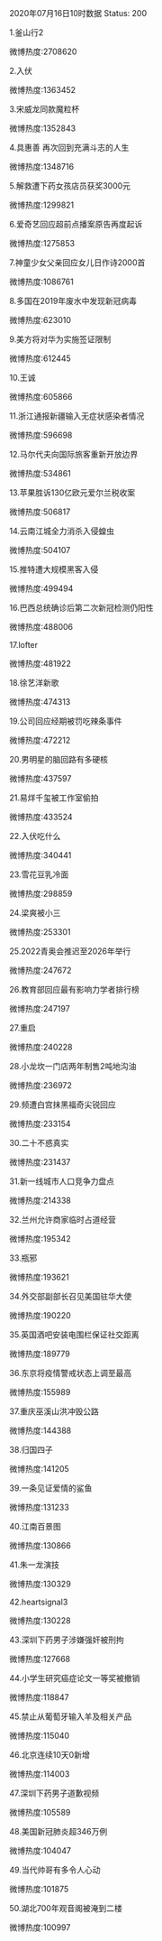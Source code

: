 2020年07月16日10时数据
Status: 200

1.釜山行2

微博热度:2708620

2.入伏

微博热度:1363452

3.宋威龙同款魔粒杯

微博热度:1352843

4.具惠善 再次回到充满斗志的人生

微博热度:1348716

5.解救遭下药女孩店员获奖3000元

微博热度:1299821

6.爱奇艺回应超前点播案原告再度起诉

微博热度:1275853

7.神童少女父亲回应女儿日作诗2000首

微博热度:1086761

8.多国在2019年废水中发现新冠病毒

微博热度:623010

9.美方将对华为实施签证限制

微博热度:612445

10.王诚

微博热度:605866

11.浙江通报新疆输入无症状感染者情况

微博热度:596698

12.马尔代夫向国际旅客重新开放边界

微博热度:534861

13.苹果胜诉130亿欧元爱尔兰税收案

微博热度:506817

14.云南江城全力消杀入侵蝗虫

微博热度:504107

15.推特遭大规模黑客入侵

微博热度:499494

16.巴西总统确诊后第二次新冠检测仍阳性

微博热度:488006

17.lofter

微博热度:481922

18.徐艺洋新歌

微博热度:474313

19.公司回应经期被罚吃辣条事件

微博热度:472212

20.男明星的脑回路有多硬核

微博热度:437597

21.易烊千玺被工作室偷拍

微博热度:433524

22.入伏吃什么

微博热度:340441

23.雪花豆乳冷面

微博热度:298859

24.梁爽被小三

微博热度:253301

25.2022青奥会推迟至2026年举行

微博热度:247672

26.教育部回应最有影响力学者排行榜

微博热度:247197

27.重启

微博热度:240228

28.小龙坎一门店两年制售2吨地沟油

微博热度:236972

29.频遭白宫抹黑福奇尖锐回应

微博热度:233154

30.二十不惑真实

微博热度:231437

31.新一线城市人口竞争力盘点

微博热度:214338

32.兰州允许商家临时占道经营

微博热度:195342

33.瓶邪

微博热度:193621

34.外交部副部长召见美国驻华大使

微博热度:190220

35.英国酒吧安装电围栏保证社交距离

微博热度:189779

36.东京将疫情警戒状态上调至最高

微博热度:155989

37.重庆巫溪山洪冲毁公路

微博热度:144388

38.归国四子

微博热度:141205

39.一条见证爱情的鲨鱼

微博热度:131233

40.江南百景图

微博热度:130866

41.朱一龙演技

微博热度:130329

42.heartsignal3

微博热度:130228

43.深圳下药男子涉嫌强奸被刑拘

微博热度:127668

44.小学生研究癌症论文一等奖被撤销

微博热度:118847

45.禁止从葡萄牙输入羊及相关产品

微博热度:115040

46.北京连续10天0新增

微博热度:114003

47.深圳下药男子道歉视频

微博热度:105589

48.美国新冠肺炎超346万例

微博热度:104047

49.当代帅哥有多令人心动

微博热度:101875

50.湖北700年观音阁被淹到二楼

微博热度:100997

